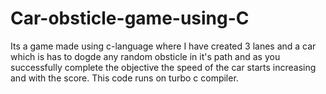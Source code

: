 # Car-obsticle-game-using-C
Its a game made using c-language where I have created 3 lanes and a car which is has to dogde any random obsticle in it's path and as you successfully complete the objective the speed of the car starts increasing and with the score. This code runs on turbo c compiler.

